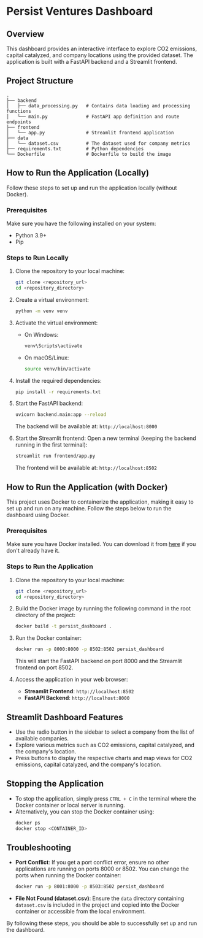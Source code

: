 # Persist Ventures Dashboard

## Overview
This dashboard provides an interactive interface to explore CO2 emissions, capital catalyzed, and company locations using the provided dataset. The application is built with a FastAPI backend and a Streamlit frontend.

## Project Structure

```plaintext
.
├── backend
│   ├── data_processing.py   # Contains data loading and processing functions
│   └── main.py              # FastAPI app definition and route endpoints
├── frontend
│   └── app.py               # Streamlit frontend application
├── data
│   └── dataset.csv          # The dataset used for company metrics
├── requirements.txt         # Python dependencies
└── Dockerfile               # Dockerfile to build the image
```

## How to Run the Application (Locally)

Follow these steps to set up and run the application locally (without Docker).

### Prerequisites

Make sure you have the following installed on your system:

- Python 3.9+
- Pip

### Steps to Run Locally

1. Clone the repository to your local machine:
    ```bash
    git clone <repository_url>
    cd <repository_directory>
    ```

2. Create a virtual environment:
    ```bash
    python -m venv venv
    ```

3. Activate the virtual environment:
    - On Windows:
        ```bash
        venv\Scripts\activate
        ```
    - On macOS/Linux:
        ```bash
        source venv/bin/activate
        ```

4. Install the required dependencies:
    ```bash
    pip install -r requirements.txt
    ```

5. Start the FastAPI backend:
    ```bash
    uvicorn backend.main:app --reload
    ```
    The backend will be available at: `http://localhost:8000`

6. Start the Streamlit frontend: Open a new terminal (keeping the backend running in the first terminal):
    ```bash
    streamlit run frontend/app.py
    ```
    The frontend will be available at: `http://localhost:8502`

## How to Run the Application (with Docker)

This project uses Docker to containerize the application, making it easy to set up and run on any machine. Follow the steps below to run the dashboard using Docker.

### Prerequisites

Make sure you have Docker installed. You can download it from [here](https://www.docker.com/products/docker-desktop) if you don't already have it.

### Steps to Run the Application

1. Clone the repository to your local machine:
    ```bash
    git clone <repository_url>
    cd <repository_directory>
    ```

2. Build the Docker image by running the following command in the root directory of the project:
    ```bash
    docker build -t persist_dashboard .
    ```

3. Run the Docker container:
    ```bash
    docker run -p 8000:8000 -p 8502:8502 persist_dashboard
    ```
    This will start the FastAPI backend on port 8000 and the Streamlit frontend on port 8502.

4. Access the application in your web browser:
    - **Streamlit Frontend**: `http://localhost:8502`
    - **FastAPI Backend**: `http://localhost:8000`

## Streamlit Dashboard Features

- Use the radio button in the sidebar to select a company from the list of available companies.
- Explore various metrics such as CO2 emissions, capital catalyzed, and the company's location.
- Press buttons to display the respective charts and map views for CO2 emissions, capital catalyzed, and the company's location.

## Stopping the Application

- To stop the application, simply press `CTRL + C` in the terminal where the Docker container or local server is running.
- Alternatively, you can stop the Docker container using:
    ```bash
    docker ps
    docker stop <CONTAINER_ID>
    ```

## Troubleshooting

- **Port Conflict**: If you get a port conflict error, ensure no other applications are running on ports 8000 or 8502. You can change the ports when running the Docker container:
    ```bash
    docker run -p 8001:8000 -p 8503:8502 persist_dashboard
    ```

- **File Not Found (dataset.csv)**: Ensure the `data` directory containing `dataset.csv` is included in the project and copied into the Docker container or accessible from the local environment.

By following these steps, you should be able to successfully set up and run the dashboard.

